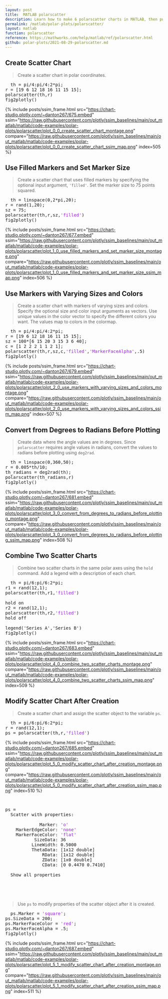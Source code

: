 ```yaml
---
layout: post
title:  MATLAB polarscatter
description: Learn how to make 6 polarscatter charts in MATLAB, then publish them to the Web with Plotly.
permalink: /matlab/polar-plots/polarscatter/
layout: matlab
function: polarscatter
reference: https://mathworks.com/help/matlab/ref/polarscatter.html
github: polar-plots/2021-08-29-polarscatter.md
---
```


## Create Scatter Chart

> Create a scatter chart in polar coordinates.

<pre class="mcode">
  th = pi/4:pi/4:2*pi;
r = [19 6 12 18 16 11 15 15];
polarscatter(th,r)
fig2plotly()
</pre>

{% include posts/ssim_frame.html 
  src="https://chart-studio.plotly.com/~danton267/675.embed" 
  ssim="https://raw.githubusercontent.com/plotly/ssim_baselines/main/out_matlab/matlab/code-examples/polar-plots/polarscatter/plot_0_0_create_scatter_chart_montage.png" 
  compare="https://raw.githubusercontent.com/plotly/ssim_baselines/main/out_matlab/matlab/code-examples/polar-plots/polarscatter/plot_0_0_create_scatter_chart_ssim_map.png" 
  index=505
%}



<!--------------------- EXAMPLE BREAK ------------------------->

## Use Filled Markers and Set Marker Size

> Create a scatter chart that uses filled markers by specifying the optional input argument, `'filled'`. Set the marker size to 75 points squared.

<pre class="mcode">
  th = linspace(0,2*pi,20);
r = rand(1,20);
sz = 75;
polarscatter(th,r,sz,<span style='color:#A020F0'>'filled'</span>)
fig2plotly()
</pre>

{% include posts/ssim_frame.html 
  src="https://chart-studio.plotly.com/~danton267/677.embed" 
  ssim="https://raw.githubusercontent.com/plotly/ssim_baselines/main/out_matlab/matlab/code-examples/polar-plots/polarscatter/plot_1_0_use_filled_markers_and_set_marker_size_montage.png" 
  compare="https://raw.githubusercontent.com/plotly/ssim_baselines/main/out_matlab/matlab/code-examples/polar-plots/polarscatter/plot_1_0_use_filled_markers_and_set_marker_size_ssim_map.png" 
  index=506
%}



<!--------------------- EXAMPLE BREAK ------------------------->

## Use Markers with Varying Sizes and Colors

> Create a scatter chart with markers of varying sizes and colors. Specify the optional size and color input arguments as vectors. Use unique values in the color vector to specify the different colors you want. The values map to colors in the colormap.

<pre class="mcode">
  th = pi/4:pi/4:2*pi;
r = [19 6 12 18 16 11 15 15];
sz = 100*[6 15 20 3 15 3 6 40];
c = [1 2 2 2 1 1 2 1];
polarscatter(th,r,sz,c,<span style='color:#A020F0'>'filled'</span>,<span style='color:#A020F0'>'MarkerFaceAlpha'</span>,.5)
fig2plotly()
</pre>

{% include posts/ssim_frame.html 
  src="https://chart-studio.plotly.com/~danton267/679.embed" 
  ssim="https://raw.githubusercontent.com/plotly/ssim_baselines/main/out_matlab/matlab/code-examples/polar-plots/polarscatter/plot_2_0_use_markers_with_varying_sizes_and_colors_montage.png" 
  compare="https://raw.githubusercontent.com/plotly/ssim_baselines/main/out_matlab/matlab/code-examples/polar-plots/polarscatter/plot_2_0_use_markers_with_varying_sizes_and_colors_ssim_map.png" 
  index=507
%}



<!--------------------- EXAMPLE BREAK ------------------------->

## Convert from Degrees to Radians Before Plotting

> Create data where the angle values are in degrees. Since `polarscatter` requires angle values in radians, convert the values to radians before plotting using `deg2rad`.

<pre class="mcode">
  th = linspace(0,360,50);
r = 0.005*th/10;
th_radians = deg2rad(th);
polarscatter(th_radians,r)
fig2plotly()
</pre>

{% include posts/ssim_frame.html 
  src="https://chart-studio.plotly.com/~danton267/681.embed" 
  ssim="https://raw.githubusercontent.com/plotly/ssim_baselines/main/out_matlab/matlab/code-examples/polar-plots/polarscatter/plot_3_0_convert_from_degrees_to_radians_before_plotting_montage.png" 
  compare="https://raw.githubusercontent.com/plotly/ssim_baselines/main/out_matlab/matlab/code-examples/polar-plots/polarscatter/plot_3_0_convert_from_degrees_to_radians_before_plotting_ssim_map.png" 
  index=508
%}



<!--------------------- EXAMPLE BREAK ------------------------->

## Combine Two Scatter Charts

> Combine two scatter charts in the same polar axes using the `hold` command. Add a legend with a description of each chart.

<pre class="mcode">
  th = pi/6:pi/6:2*pi;
r1 = rand(12,1);
polarscatter(th,r1,<span style='color:#A020F0'>'filled'</span>)

hold on 
r2 = rand(12,1);
polarscatter(th,r2,<span style='color:#A020F0'>'filled'</span>)
hold off

legend('Series A','Series B')
fig2plotly()
</pre>

{% include posts/ssim_frame.html 
  src="https://chart-studio.plotly.com/~danton267/683.embed" 
  ssim="https://raw.githubusercontent.com/plotly/ssim_baselines/main/out_matlab/matlab/code-examples/polar-plots/polarscatter/plot_4_0_combine_two_scatter_charts_montage.png" 
  compare="https://raw.githubusercontent.com/plotly/ssim_baselines/main/out_matlab/matlab/code-examples/polar-plots/polarscatter/plot_4_0_combine_two_scatter_charts_ssim_map.png" 
  index=509
%}



<!--------------------- EXAMPLE BREAK ------------------------->

## Modify Scatter Chart After Creation

> Create a scatter chart and assign the scatter object to the variable `ps`. 

<pre>
  th = pi/6:pi/6:2*pi;
r = rand(12,1);
ps = polarscatter(th,r,<span style='color:#A020F0'>'filled'</span>)
</pre>

{% include posts/ssim_frame.html 
  src="https://chart-studio.plotly.com/~danton267/685.embed" 
  ssim="https://raw.githubusercontent.com/plotly/ssim_baselines/main/out_matlab/matlab/code-examples/polar-plots/polarscatter/plot_5_0_modify_scatter_chart_after_creation_montage.png" 
  compare="https://raw.githubusercontent.com/plotly/ssim_baselines/main/out_matlab/matlab/code-examples/polar-plots/polarscatter/plot_5_0_modify_scatter_chart_after_creation_ssim_map.png" 
  index=510
%}

<pre>
  <div class="codeoutput"><pre>ps = 
  Scatter with properties:

             Marker: <span style='color:#A020F0'>'o'</span>
    MarkerEdgeColor: <span style='color:#A020F0'>'none'</span>
    MarkerFaceColor: <span style='color:#A020F0'>'flat'</span>
           SizeData: 36
          LineWidth: 0.5000
          ThetaData: [1x12 double]
              RData: [1x12 double]
              ZData: [1x0 double]
              CData: [0 0.4470 0.7410]

  Show all properties

</pre></div>
</pre>

> Use `ps` to modify properties of the scatter object after it is created.

<pre class="mcode">
  ps.Marker = <span style='color:#A020F0'>'square'</span>;
ps.SizeData = 200;
ps.MarkerFaceColor = <span style='color:#A020F0'>'red'</span>;
ps.MarkerFaceAlpha = .5;
fig2plotly()
</pre>

{% include posts/ssim_frame.html 
  src="https://chart-studio.plotly.com/~danton267/687.embed" 
  ssim="https://raw.githubusercontent.com/plotly/ssim_baselines/main/out_matlab/matlab/code-examples/polar-plots/polarscatter/plot_5_1_modify_scatter_chart_after_creation_montage.png" 
  compare="https://raw.githubusercontent.com/plotly/ssim_baselines/main/out_matlab/matlab/code-examples/polar-plots/polarscatter/plot_5_1_modify_scatter_chart_after_creation_ssim_map.png" 
  index=511
%}



<!--------------------- EXAMPLE BREAK ------------------------->

